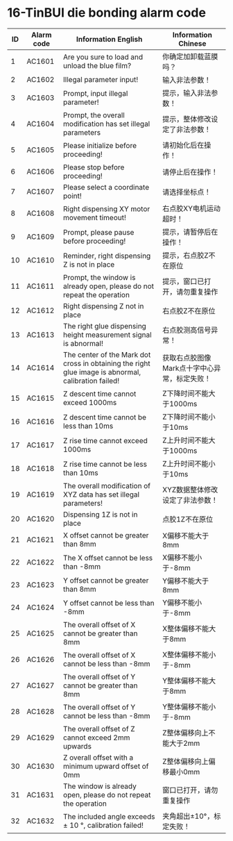 # 16-TinBUI die bonding alarm code

| ID   | Alarm code | Information  English                                         | Information  Chinese                         |
| ---- | ---------- | ------------------------------------------------------------ | -------------------------------------------- |
| 1    | AC1601     | Are you sure to load and unload the blue film?               | 你确定加卸载蓝膜吗？                         |
| 2    | AC1602     | Illegal parameter input!                                     | 输入非法参数！                               |
| 3    | AC1603     | Prompt, input illegal parameter!                             | 提示，输入非法参数！                         |
| 4    | AC1604     | Prompt, the overall modification has set illegal parameters  | 提示，整体修改设定了非法参数！               |
| 5    | AC1605     | Please initialize before proceeding!                         | 请初始化后在操作！                           |
| 6    | AC1606     | Please stop before proceeding!                               | 请停止后在操作！                             |
| 7    | AC1607     | Please select a coordinate point!                            | 请选择坐标点！                               |
| 8    | AC1608     | Right dispensing XY motor movement timeout!                  | 右点胶XY电机运动超时！                       |
| 9    | AC1609     | Prompt, please pause before proceeding!                      | 提示，请暂停后在操作！                       |
| 10   | AC1610     | Reminder, right dispensing Z is not in place                 | 提示，右点胶Z不在原位                        |
| 11   | AC1611     | Prompt, the window is already open, please do not repeat the operation | 提示，窗口已打开，请勿重复操作               |
| 12   | AC1612     | Right dispensing Z not in place                              | 右点胶Z不在原位                              |
| 13   | AC1613     | The right glue dispensing height measurement signal is abnormal! | 右点胶测高信号异常！                         |
| 14   | AC1614     | The center of the Mark dot cross in obtaining the right glue image is abnormal, calibration failed! | 获取右点胶图像Mark点十字中心异常，标定失败！ |
| 15   | AC1615     | Z descent time cannot exceed 1000ms                          | Z下降时间不能大于1000ms                      |
| 16   | AC1616     | Z descent time cannot be less than 10ms                      | Z下降时间不能小于10ms                        |
| 17   | AC1617     | Z rise time cannot exceed 1000ms                             | Z上升时间不能大于1000ms                      |
| 18   | AC1618     | Z rise time cannot be less than 10ms                         | Z上升时间不能小于10ms                        |
| 19   | AC1619     | The overall modification of XYZ data has set illegal parameters! | XYZ数据整体修改设定了非法参数！              |
| 20   | AC1620     | Dispensing 1Z is not in place                                | 点胶1Z不在原位                               |
| 21   | AC1621     | X offset cannot be greater than 8mm                          | X偏移不能大于8mm                             |
| 22   | AC1622     | The X offset cannot be less than -8mm                        | X偏移不能小于-8mm                            |
| 23   | AC1623     | Y offset cannot be greater than 8mm                          | Y偏移不能大于8mm                             |
| 24   | AC1624     | Y offset cannot be less than -8mm                            | Y偏移不能小于-8mm                            |
| 25   | AC1625     | The overall offset of X cannot be greater than 8mm           | X整体偏移不能大于8mm                         |
| 26   | AC1626     | The overall offset of X cannot be less than -8mm             | X整体偏移不能小于-8mm                        |
| 27   | AC1627     | The overall offset of Y cannot be greater than 8mm           | Y整体偏移不能大于8mm                         |
| 28   | AC1628     | The overall offset of Y cannot be less than -8mm             | Y整体偏移不能小于-8mm                        |
| 29   | AC1629     | The overall offset of Z cannot exceed 2mm upwards            | Z整体偏移向上不能大于2mm                     |
| 30   | AC1630     | Z overall offset with a minimum upward offset of 0mm         | Z整体偏移向上偏移最小0mm                     |
| 31   | AC1631     | The window is already open, please do not repeat the operation | 窗口已打开，请勿重复操作                     |
| 32   | AC1632     | The included angle exceeds ± 10 °, calibration failed!       | 夹角超出±10°，标定失败！                     |
